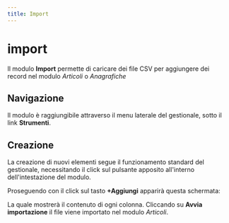 ```yaml
---
title: Import
---
```


# import

Il modulo **Import** permette di caricare dei file CSV per aggiungere dei record nel modulo _Articoli_ o _Anagrafiche_

## Navigazione

Il modulo è raggiungibile attraverso il menu laterale del gestionale, sotto il link **Strumenti**.

## Creazione

La creazione di nuovi elementi segue il funzionamento standard del gestionale, necessitando il click sul pulsante apposito all'interno dell'intestazione del modulo.

Proseguendo con il click sul tasto **+Aggiungi** apparirà questa schermata:

La quale mostrerà il contenuto di ogni colonna. Cliccando su **Avvia importazione** il file viene importato nel modulo _Articoli_.

